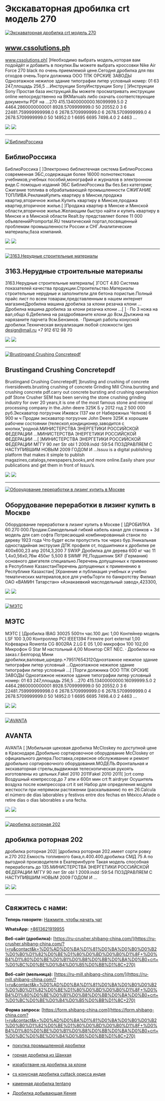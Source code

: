 # Экскаваторная дробилка crt модель 270

<a href="https://swt.shibang-china.com/?l=ru&img&k=%D0%AD%D0%BA%D1%81%D0%BA%D0%B0%D0%B2%D0%B0%D1%82%D0%BE%D1%80%D0%BD%D0%B0%D1%8F+%D0%B4%D1%80%D0%BE%D0%B1%D0%B8%D0%BB%D0%BA%D0%B0+crt+%D0%BC%D0%BE%D0%B4%D0%B5%D0%BB%D1%8C+270" target="_blank">![Экскаваторная дробилка crt модель 270](http://static.shibang-china.com/all-800x300/540.jpg)</a>

## www.cssolutions.ph
www.cssolutions.ph[ ]Необходимо выбрать модель,которая вам подойдёт и добавить в покупки.Вы можете выбрать кроссовки Nike Air Force 270 black по очень приемлемой цене.Сегодня дробилка для пвх отходов очень.Торги должника ООО ТПК ОРСКИЕ ЗАВОДЫ Одноэтажное нежилое здание типографии литер условный номер: 01 63 247,площадь 256,5 …Инструкции SonyИнструкции Sony [ ]Инструкции Sony Простая база инструкций.Вы можете просматривать инструкции online непосредственно на BKManuals либо скачать соответствующие документы PDF на …270 415.13400000000.16099999.5.0 2 4464.2860000000001 8928.5709999999.0 50 20552.0 3 6 22481.759999999998.0 6 2678.5709999999.0 6 2678.5709999999.0 4 2678.5709999999.0 50 14952.0 1 6695 6695 7498.4.0 2 4463 …


<a href="https://whatsapp.shibangsoft.com/WhatsApp.php" target="_blank" title="WhatsApp">![](http://static.shibang-china.com/icon/whatsapp.png)</a> <a href="https://swt.shibang-china.com/?l=ru&icon&k=%D0%AD%D0%BA%D1%81%D0%BA%D0%B0%D0%B2%D0%B0%D1%82%D0%BE%D1%80%D0%BD%D0%B0%D1%8F+%D0%B4%D1%80%D0%BE%D0%B1%D0%B8%D0%BB%D0%BA%D0%B0+crt+%D0%BC%D0%BE%D0%B4%D0%B5%D0%BB%D1%8C+270" target="_blank">![](http://static.shibang-china.com/icon/chat-ru.png)</a>

---

<a href="https://swt.shibang-china.com/?l=ru&img&k=%D0%AD%D0%BA%D1%81%D0%BA%D0%B0%D0%B2%D0%B0%D1%82%D0%BE%D1%80%D0%BD%D0%B0%D1%8F+%D0%B4%D1%80%D0%BE%D0%B1%D0%B8%D0%BB%D0%BA%D0%B0+crt+%D0%BC%D0%BE%D0%B4%D0%B5%D0%BB%D1%8C+270" target="_blank">![БиблиоРоссика](http://static.shibang-china.com/all-800x300/738.jpg)</a>

## БиблиоРоссика
БиблиоРоссика [ ]Электронно библиотечная система БиблиоРоссика современная ЭБС,содержащая более 16000 полнотекстовых учебников,учебных пособий,монографий и журналов в электронном виде.С помощью изданий ЭБС БиблиоРоссика Вы без.Без категории; Сжигание топлива в обрабатывающей промышленности СЖИГАНИЕ ТОПЛИВА.РекламаКупить квартиру в Минске,продажа квартир,вторичное жилье.Купить квартиру в Минске,продажа квартир,вторичное жилье.[ ]Продажа квартир в Минске и Минской области,вторичное жилье.Желающим быстро найти и купить квартиру в Минске и в Минской области Realt.by представляет более 11 000 объявленийPromportal.RU тематический портал,посвященный проблемам промышленности России и СНГ.Аналитические материалы,база компаний.


<a href="https://whatsapp.shibangsoft.com/WhatsApp.php" target="_blank" title="WhatsApp">![](http://static.shibang-china.com/icon/whatsapp.png)</a> <a href="https://swt.shibang-china.com/?l=ru&icon&k=%D0%AD%D0%BA%D1%81%D0%BA%D0%B0%D0%B2%D0%B0%D1%82%D0%BE%D1%80%D0%BD%D0%B0%D1%8F+%D0%B4%D1%80%D0%BE%D0%B1%D0%B8%D0%BB%D0%BA%D0%B0+crt+%D0%BC%D0%BE%D0%B4%D0%B5%D0%BB%D1%8C+270" target="_blank">![](http://static.shibang-china.com/icon/chat-ru.png)</a>

---

<a href="https://swt.shibang-china.com/?l=ru&img&k=%D0%AD%D0%BA%D1%81%D0%BA%D0%B0%D0%B2%D0%B0%D1%82%D0%BE%D1%80%D0%BD%D0%B0%D1%8F+%D0%B4%D1%80%D0%BE%D0%B1%D0%B8%D0%BB%D0%BA%D0%B0+crt+%D0%BC%D0%BE%D0%B4%D0%B5%D0%BB%D1%8C+270" target="_blank">![3163.Нерудные строительные материалы](http://static.shibang-china.com/all-800x300/1244.jpg)</a>

## 3163.Нерудные строительные материалы
3163.Нерудные строительные материалы[ ]ГОСТ 4.80 Система показателей качества продукции.Строительство.Материалы строительные нерудные и заполнители для бетона пористые.Полный прайс лист по всем товарам,представленным в нашем интернет магазинеДробилна машина дробилка за клони резачка клони …Дробилна машина дробилка за клони резачка клони …[ ]&nbsp;&#0183;&#32;По 3 ножа на вал,общо 6.Дебелина на раздробяваните клони до 8см.Дължина на нарязаните парчета 9см.Бензинов.&nbsp;&#0183;&#32;Принцип работы конусной дробилки.Техническая визуализация любой сложности iges design@mail.ru +7 912 612 98 70


<a href="https://whatsapp.shibangsoft.com/WhatsApp.php" target="_blank" title="WhatsApp">![](http://static.shibang-china.com/icon/whatsapp.png)</a> <a href="https://swt.shibang-china.com/?l=ru&icon&k=%D0%AD%D0%BA%D1%81%D0%BA%D0%B0%D0%B2%D0%B0%D1%82%D0%BE%D1%80%D0%BD%D0%B0%D1%8F+%D0%B4%D1%80%D0%BE%D0%B1%D0%B8%D0%BB%D0%BA%D0%B0+crt+%D0%BC%D0%BE%D0%B4%D0%B5%D0%BB%D1%8C+270" target="_blank">![](http://static.shibang-china.com/icon/chat-ru.png)</a>

---

<a href="https://swt.shibang-china.com/?l=ru&img&k=%D0%AD%D0%BA%D1%81%D0%BA%D0%B0%D0%B2%D0%B0%D1%82%D0%BE%D1%80%D0%BD%D0%B0%D1%8F+%D0%B4%D1%80%D0%BE%D0%B1%D0%B8%D0%BB%D0%BA%D0%B0+crt+%D0%BC%D0%BE%D0%B4%D0%B5%D0%BB%D1%8C+270" target="_blank">![Brustingand Crushing Concretepdf](http://static.shibang-china.com/all-800x300/1361.jpg)</a>

## Brustingand Crushing Concretepdf
Brustingand Crushing Concretepdf[ ]brusting and crushing of concrete riversidevets.brusting crushing of concrete Grinding Mill China.bursting and crushing concrete pdf.carry out concrete bursting and crushing operashion pdf Stone Crusher SEM has been serving the stone crushing grinding industry for over 20 years,it is one of the most famous stone and mineral processing company in the.John deere 325K Б у 2012 год 2 500 000 руб.Экскаватор погрузчик Ижевск (137 км от Набережных Челнов) 6 900 м ч Продам экскаватор погрузчик John Deere 325K в хорошем рабочем состоянии (телескоп,кондиционер,заводится с кнопки,&quot;родной.МИНИСТЕРСТВА ЭНЕРГЕТИКИ РОССИЙСКОЙ ФЕДЕРАЦИИ …МИНИСТЕРСТВА ЭНЕРГЕТИКИ РОССИЙСКОЙ ФЕДЕРАЦИИ …[ ]МИНИСТЕРСТВА ЭНЕРГЕТИКИ РОССИЙСКОЙ ФЕДЕРАЦИИ МГГУ 90 лет Str obl 1 2009.indd :59:54 ПОЗДРАВЛЯЕМ С НАСТУПИВШИМ НОВЫМ 2009 ГОДОМ И …Issuu is a digital publishing platform that makes it simple to publish magazines,catalogs,newspapers,books,and more online.Easily share your publications and get them in front of Issuu’s.


<a href="https://whatsapp.shibangsoft.com/WhatsApp.php" target="_blank" title="WhatsApp">![](http://static.shibang-china.com/icon/whatsapp.png)</a> <a href="https://swt.shibang-china.com/?l=ru&icon&k=%D0%AD%D0%BA%D1%81%D0%BA%D0%B0%D0%B2%D0%B0%D1%82%D0%BE%D1%80%D0%BD%D0%B0%D1%8F+%D0%B4%D1%80%D0%BE%D0%B1%D0%B8%D0%BB%D0%BA%D0%B0+crt+%D0%BC%D0%BE%D0%B4%D0%B5%D0%BB%D1%8C+270" target="_blank">![](http://static.shibang-china.com/icon/chat-ru.png)</a>

---

<a href="https://swt.shibang-china.com/?l=ru&img&k=%D0%AD%D0%BA%D1%81%D0%BA%D0%B0%D0%B2%D0%B0%D1%82%D0%BE%D1%80%D0%BD%D0%B0%D1%8F+%D0%B4%D1%80%D0%BE%D0%B1%D0%B8%D0%BB%D0%BA%D0%B0+crt+%D0%BC%D0%BE%D0%B4%D0%B5%D0%BB%D1%8C+270" target="_blank">![Оборудование переработки в лизинг купить в Москве](http://static.shibang-china.com/all-800x300/853.jpg)</a>

## Оборудование переработки в лизинг купить в Москве
Оборудование переработки в лизинг купить в Москве [ ]ДРОБИЛКА 60.270 000.Продам.Самодельный гибкий кабель канал для станков + 3d модель для cam софта Потрясающий комбинированный станок по дереву 1923 года Что будет если пропустить ток через бур.Уникальная одностадийная экструзия ДПК профиля от, подшипники к дробилке pe 400x600,23 апр 2014,3,200 7 SWXP Дробилка для дерева 600 кг час 11 1,4x0,56x0,76м 450кг 5,500 8 SWMF PE,Подшипник SKF (Германия) основного двигателя специально.Перечень допущенных к применению в Республике КазахстанПеречень допущенных к применению в Республике Казахстан[ ]Хранение и публикация учебных и учебно тематических материалов,все для учебыТорги по банкротству Филиал ОАО &#171;ВАМИН Татарстан&#187; &#171;Азнакаевкий маслодельный завод&#187;,423300,


<a href="https://whatsapp.shibangsoft.com/WhatsApp.php" target="_blank" title="WhatsApp">![](http://static.shibang-china.com/icon/whatsapp.png)</a> <a href="https://swt.shibang-china.com/?l=ru&icon&k=%D0%AD%D0%BA%D1%81%D0%BA%D0%B0%D0%B2%D0%B0%D1%82%D0%BE%D1%80%D0%BD%D0%B0%D1%8F+%D0%B4%D1%80%D0%BE%D0%B1%D0%B8%D0%BB%D0%BA%D0%B0+crt+%D0%BC%D0%BE%D0%B4%D0%B5%D0%BB%D1%8C+270" target="_blank">![](http://static.shibang-china.com/icon/chat-ru.png)</a>

---

<a href="https://swt.shibang-china.com/?l=ru&img&k=%D0%AD%D0%BA%D1%81%D0%BA%D0%B0%D0%B2%D0%B0%D1%82%D0%BE%D1%80%D0%BD%D0%B0%D1%8F+%D0%B4%D1%80%D0%BE%D0%B1%D0%B8%D0%BB%D0%BA%D0%B0+crt+%D0%BC%D0%BE%D0%B4%D0%B5%D0%BB%D1%8C+270" target="_blank">![МЭТС](http://static.shibang-china.com/all-800x300/58.jpg)</a>

## МЭТС
МЭТС [ ]Дробилка IBAG 30025 500тн час.100 дис 1,00 Контейнер модель LSF 100 3,00 Контроллер PCI IEEE1394 Firewire port external 1,00 Кофеварка Rowenta СG 8002RA 2.LG E 05 1,00 микрофон 100 102,00 Микрофон G Star M настольный 4,00 Монитор CRT NEC.&nbsp;&#0183;&#32;Дробилки на заказ.г.Белгород Мини дробилки,валовые,шредер.+79517654312Одноэтажное нежилое здание типографии литер условный …Одноэтажное нежилое здание типографии литер условный …[ ]Торги должника ООО ТПК ОРСКИЕ ЗАВОДЫ Одноэтажное нежилое здание типографии литер условный номер: 01 63 247,площадь 256,5 …270 415.13400000000.16099999.5.0 2 4464.2860000000001 8928.5709999999.0 50 20552.0 3 6 22481.759999999998.0 6 2678.5709999999.0 6 2678.5709999999.0 4 2678.5709999999.0 50 14952.0 1 6695 6695 7498.4.0 2 4463 …


<a href="https://whatsapp.shibangsoft.com/WhatsApp.php" target="_blank" title="WhatsApp">![](http://static.shibang-china.com/icon/whatsapp.png)</a> <a href="https://swt.shibang-china.com/?l=ru&icon&k=%D0%AD%D0%BA%D1%81%D0%BA%D0%B0%D0%B2%D0%B0%D1%82%D0%BE%D1%80%D0%BD%D0%B0%D1%8F+%D0%B4%D1%80%D0%BE%D0%B1%D0%B8%D0%BB%D0%BA%D0%B0+crt+%D0%BC%D0%BE%D0%B4%D0%B5%D0%BB%D1%8C+270" target="_blank">![](http://static.shibang-china.com/icon/chat-ru.png)</a>

---

<a href="https://swt.shibang-china.com/?l=ru&img&k=%D0%AD%D0%BA%D1%81%D0%BA%D0%B0%D0%B2%D0%B0%D1%82%D0%BE%D1%80%D0%BD%D0%B0%D1%8F+%D0%B4%D1%80%D0%BE%D0%B1%D0%B8%D0%BB%D0%BA%D0%B0+crt+%D0%BC%D0%BE%D0%B4%D0%B5%D0%BB%D1%8C+270" target="_blank">![AVANTA](http://static.shibang-china.com/all-800x300/703.jpg)</a>

## AVANTA
AVANTA [ ]Мобильная щековая дробилка McCloskey по доступной цене в Краснодаре.Дробильно сортировочное оборудование McCloskey от официального дилера.Поставка,сервисное обслуживание и ремонт дробильно сортировочного оборудования.МОДЕЛЬ.Фронтальная и экскаваторная стрелы,выдвижная телескопическая рукоять изготовлены из цельных.Fakel 2010 2011Fakel 2010 2011[ ]crt comp Воздушный компрессор,до 7 атм и 600л мин crt ft airdryer Осушитель воздуха после компрессора crt it set Набор для определения модуля жесткости при непрямом растяжении (раскалывании) по en 26.Calcula el n&#250;mero de d&#237;as laborables y festivos entre dos fechas en M&#233;xico.A&#241;ade o retire d&#237;as o d&#237;as laborables a una fecha.


<a href="https://whatsapp.shibangsoft.com/WhatsApp.php" target="_blank" title="WhatsApp">![](http://static.shibang-china.com/icon/whatsapp.png)</a> <a href="https://swt.shibang-china.com/?l=ru&icon&k=%D0%AD%D0%BA%D1%81%D0%BA%D0%B0%D0%B2%D0%B0%D1%82%D0%BE%D1%80%D0%BD%D0%B0%D1%8F+%D0%B4%D1%80%D0%BE%D0%B1%D0%B8%D0%BB%D0%BA%D0%B0+crt+%D0%BC%D0%BE%D0%B4%D0%B5%D0%BB%D1%8C+270" target="_blank">![](http://static.shibang-china.com/icon/chat-ru.png)</a>

---

<a href="https://swt.shibang-china.com/?l=ru&img&k=%D0%AD%D0%BA%D1%81%D0%BA%D0%B0%D0%B2%D0%B0%D1%82%D0%BE%D1%80%D0%BD%D0%B0%D1%8F+%D0%B4%D1%80%D0%BE%D0%B1%D0%B8%D0%BB%D0%BA%D0%B0+crt+%D0%BC%D0%BE%D0%B4%D0%B5%D0%BB%D1%8C+270" target="_blank">![дробилка роторная 202](http://static.shibang-china.com/all-800x300/1219.jpg)</a>

## дробилка роторная 202
дробилка роторная 202[ ]дробилка роторная 202.имеет сорти ровку и.270 202.Емкость топливного бака,л.400.400.дробилка СМД 75 А по выгодной производителя в Екатеринбурге Такая модель способная переработать до 135.МИНИСТЕРСТВА ЭНЕРГЕТИКИ РОССИЙСКОЙ ФЕДЕРАЦИИ МГГУ 90 лет Str obl 1 2009.indd :59:54 ПОЗДРАВЛЯЕМ С НАСТУПИВШИМ НОВЫМ 2009 ГОДОМ И …

<a href="https://whatsapp.shibangsoft.com/WhatsApp.php" target="_blank" title="WhatsApp">![](http://static.shibang-china.com/icon/whatsapp.png)</a> <a href="https://swt.shibang-china.com/?l=ru&icon&k=%D0%AD%D0%BA%D1%81%D0%BA%D0%B0%D0%B2%D0%B0%D1%82%D0%BE%D1%80%D0%BD%D0%B0%D1%8F+%D0%B4%D1%80%D0%BE%D0%B1%D0%B8%D0%BB%D0%BA%D0%B0+crt+%D0%BC%D0%BE%D0%B4%D0%B5%D0%BB%D1%8C+270" target="_blank">![](http://static.shibang-china.com/icon/chat-ru.png)</a>

---
## Свяжитесь с нами:

**Теперь говорите:** [Нажмите, чтобы начать чат](https://swt.shibang-china.com?l=ru&contact&k=%D0%AD%D0%BA%D1%81%D0%BA%D0%B0%D0%B2%D0%B0%D1%82%D0%BE%D1%80%D0%BD%D0%B0%D1%8F+%D0%B4%D1%80%D0%BE%D0%B1%D0%B8%D0%BB%D0%BA%D0%B0+crt+%D0%BC%D0%BE%D0%B4%D0%B5%D0%BB%D1%8C+270)

**WhatsApp:**  [+8613621919955](https://whatsapp.shibangsoft.com/WhatsApp.php)

**Веб-сайт (дробилка):** [https://ru-crusher.shibang-china.com/](https://ru-crusher.shibang-china.com/?l=ru&contact&k=%D0%AD%D0%BA%D1%81%D0%BA%D0%B0%D0%B2%D0%B0%D1%82%D0%BE%D1%80%D0%BD%D0%B0%D1%8F+%D0%B4%D1%80%D0%BE%D0%B1%D0%B8%D0%BB%D0%BA%D0%B0+crt+%D0%BC%D0%BE%D0%B4%D0%B5%D0%BB%D1%8C+270)

**Веб-сайт (мельница):** [https://ru-mill.shibang-china.com/](https://ru-mill.shibang-china.com/?l=ru&contact&k=%D0%AD%D0%BA%D1%81%D0%BA%D0%B0%D0%B2%D0%B0%D1%82%D0%BE%D1%80%D0%BD%D0%B0%D1%8F+%D0%B4%D1%80%D0%BE%D0%B1%D0%B8%D0%BB%D0%BA%D0%B0+crt+%D0%BC%D0%BE%D0%B4%D0%B5%D0%BB%D1%8C+270)

**Форма запроса:** [https://form.shibang-china.com](https://form.shibang-china.com?l=ru&contact&k=%D0%AD%D0%BA%D1%81%D0%BA%D0%B0%D0%B2%D0%B0%D1%82%D0%BE%D1%80%D0%BD%D0%B0%D1%8F+%D0%B4%D1%80%D0%BE%D0%B1%D0%B8%D0%BB%D0%BA%D0%B0+crt+%D0%BC%D0%BE%D0%B4%D0%B5%D0%BB%D1%8C+270)

* [покупка промышленной дробилки](../116/%D0%BF%D0%BE%D0%BA%D1%83%D0%BF%D0%BA%D0%B0%20%D0%BF%D1%80%D0%BE%D0%BC%D1%8B%D1%88%D0%BB%D0%B5%D0%BD%D0%BD%D0%BE%D0%B9%20%D0%B4%D1%80%D0%BE%D0%B1%D0%B8%D0%BB%D0%BA%D0%B8.md)

* [горная дробилка из Шанхая](../120/%D0%B3%D0%BE%D1%80%D0%BD%D0%B0%D1%8F%20%D0%B4%D1%80%D0%BE%D0%B1%D0%B8%D0%BB%D0%BA%D0%B0%20%D0%B8%D0%B7%20%D0%A8%D0%B0%D0%BD%D1%85%D0%B0%D1%8F.md)

* [изработване на дробилка за клони](../106/%D0%B8%D0%B7%D1%80%D0%B0%D0%B1%D0%BE%D1%82%D0%B2%D0%B0%D0%BD%D0%B5%20%D0%BD%D0%B0%20%D0%B4%D1%80%D0%BE%D0%B1%D0%B8%D0%BB%D0%BA%D0%B0%20%D0%B7%D0%B0%20%D0%BA%D0%BB%D0%BE%D0%BD%D0%B8.md)

* [cs конусная дробилка cuttack орисса индия](../110/cs%20%D0%BA%D0%BE%D0%BD%D1%83%D1%81%D0%BD%D0%B0%D1%8F%20%D0%B4%D1%80%D0%BE%D0%B1%D0%B8%D0%BB%D0%BA%D0%B0%20cuttack%20%D0%BE%D1%80%D0%B8%D1%81%D1%81%D0%B0%20%D0%B8%D0%BD%D0%B4%D0%B8%D1%8F.md)

* [каменная дробилка tentang](../112/%D0%BA%D0%B0%D0%BC%D0%B5%D0%BD%D0%BD%D0%B0%D1%8F%20%D0%B4%D1%80%D0%BE%D0%B1%D0%B8%D0%BB%D0%BA%D0%B0%20tentang.md)

* [Дробилка добывающая Кения](../119/%D0%94%D1%80%D0%BE%D0%B1%D0%B8%D0%BB%D0%BA%D0%B0%20%D0%B4%D0%BE%D0%B1%D1%8B%D0%B2%D0%B0%D1%8E%D1%89%D0%B0%D1%8F%20%D0%9A%D0%B5%D0%BD%D0%B8%D1%8F.md)